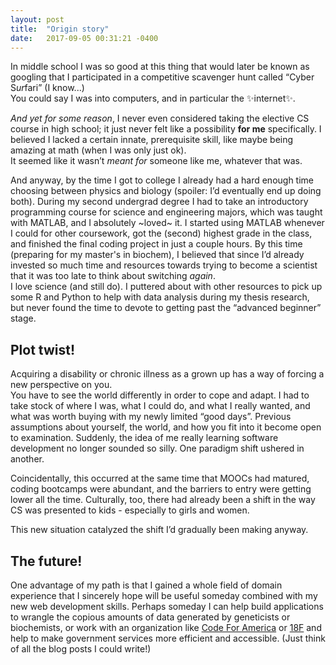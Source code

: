 ```yaml
---
layout: post
title:  "Origin story"
date:   2017-09-05 00:31:21 -0400
---
```


In middle school I was so good at this thing that would later be known as googling that I participated in a competitive scavenger hunt called “Cyber S*ur*fari” (I know...)  
You could say I was into computers, and in particular the :sparkles:internet:sparkles:.

*And yet for some reason*, I never even considered taking the elective CS course in high school; it just never felt like a possibility **for me** specifically.  I believed I lacked a certain innate, prerequisite skill, like maybe being amazing at math (when I was only just ok).  
It seemed like it wasn’t *meant for* someone like me, whatever that was.

And anyway, by the time I got to college I already had a hard enough time choosing between physics and biology (spoiler: I’d eventually end up doing both).  During my second undergrad degree I had to take an introductory programming course for science and engineering majors, which was taught with MATLAB, and I absolutely ~loved~ it.  I started using MATLAB whenever I could for other coursework, got the (second) highest grade in the class, and finished the final coding project in just a couple hours.  By this time (preparing for my master's in biochem), I believed that since I’d already invested so much time and resources towards trying to become a scientist that it was too late to think about switching *again*.  
I love science (and still do).  I puttered about with other resources to pick up some R and Python to help with data analysis during my thesis research, but never found the time to devote to getting past the “advanced beginner” stage.

## Plot twist! 
Acquiring a disability or chronic illness as a grown up has a way of forcing a new perspective on you.  
You have to see the world differently in order to cope and adapt.  I had to take stock of where I was, what I could do, and what I really wanted, and what was worth buying with my newly limited “good days”.  Previous assumptions about yourself, the world, and how you fit into it become open to examination.  Suddenly, the idea of me really learning software development no longer sounded so silly.  One paradigm shift ushered in another.

Coincidentally, this occurred at the same time that MOOCs had matured, coding bootcamps were abundant, and the barriers to entry were getting lower all the time.  Culturally, too, there had already been a shift in the way CS was presented to kids - especially to girls and women.  

This new situation catalyzed the shift I’d gradually been making anyway.

## The future! 
One advantage of my path is that I gained a whole field of domain experience that I sincerely hope will be useful someday combined with my new web development skills.  Perhaps someday I can help build applications to wrangle the copious amounts of data generated by geneticists or biochemists, or work with an organization like [Code For America](https://www.codeforamerica.org/) or [18F](https://18f.gsa.gov/) and help to make government services more efficient and accessible.  (Just think of all the blog posts I could write!)
